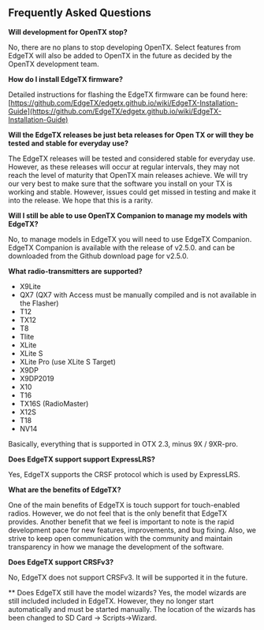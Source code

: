 ## Frequently Asked Questions

**Will development for OpenTX stop?**

No, there are no plans to stop developing OpenTX. Select features from EdgeTX will also be added to OpenTX in the future as decided by the OpenTX development team.


**How do I install EdgeTX firmware?**

Detailed instructions for flashing the EdgeTX firmware can be found here: 
[https://github.com/EdgeTX/edgetx.github.io/wiki/EdgeTX-Installation-Guide](https://github.com/EdgeTX/edgetx.github.io/wiki/EdgeTX-Installation-Guide)


**Will the EdgeTX releases be just beta releases for Open TX or will they be tested and stable for everyday use?**

The EdgeTX releases will be tested and considered stable for everyday use. However, as these releases will occur at regular intervals, they may not reach the level of maturity that OpenTX main releases achieve. We will try our very best to make sure that the software you install on your TX is working and stable. However, issues could get missed in testing and make it into the release. We hope that this is a rarity.


**Will I still be able to use OpenTX Companion to manage my models with EdgeTX?**

No, to manage models in EdgeTX you will need to use EdgeTX Companion. EdgeTX Companion is available with the release of v2.5.0. and can be downloaded from the Github download page for v2.5.0.


**What radio-transmitters are supported?**
* X9Lite 
* QX7 (QX7 with Access must be manually compiled and is not available in the Flasher)
* T12 
* TX12
* T8
* Tlite
* XLite
* XLite S
* XLite Pro (use XLite S Target)
* X9DP 
* X9DP2019 
* X10
* T16
* TX16S (RadioMaster)
* X12S
* T18
* NV14

Basically, everything that is supported in OTX 2.3, minus 9X / 9XR-pro.


**Does EdgeTX support support ExpressLRS?**

Yes, EdgeTX supports the CRSF protocol which is used by ExpressLRS. 


**What are the benefits of EdgeTX?**

One of the main benefits of EdgeTX is touch support for touch-enabled radios. However, we do not feel that is the only benefit that EdgeTX provides. Another benefit that we feel is important to note is the rapid development pace for new features, improvements, and bug fixing. Also, we strive to keep open communication with the community and maintain transparency in how we manage the development of the software.


**Does EdgeTX support CRSFv3?**

No, EdgeTX does not support CRSFv3. It will be supported it in the future.  


** Does EdgeTX still have the model wizards?
Yes, the model wizards are still included included in EdgeTX. However, they no longer start automatically and must be started manually.  The location of the wizards has been changed to SD Card -> Scripts->Wizard.

